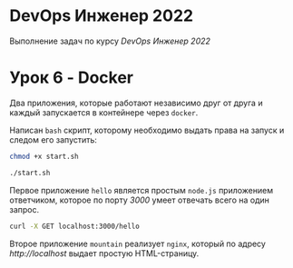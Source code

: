 # DevOps Инженер 2022

Выполнение задач по курсу *DevOps Инженер 2022*

# Урок 6 - Docker

Два приложения, которые работают независимо друг от друга и каждый запускается в контейнере через `docker`.

Написан `bash` скрипт, которому необходимо выдать права на запуск и следом его запустить:


```bash
chmod +x start.sh

./start.sh
```

Первое приложение `hello` является простым `node.js` приложением ответчиком, которое по порту *3000* умеет отвечать всего на один запрос.

```bash
curl -X GET localhost:3000/hello
```

Второе приложение `mountain` реализует `nginx`, который по адресу *http://localhost* выдает простую HTML-страницу.
